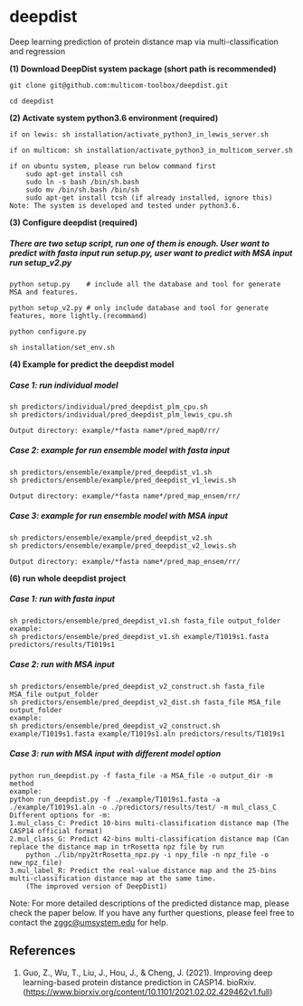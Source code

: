 # deepdist
Deep learning prediction of protein distance map via multi-classification and regression

**(1) Download DeepDist system package (short path is recommended)**

```
git clone git@github.com:multicom-toolbox/deepdist.git

cd deepdist
```

**(2) Activate system python3.6 environment (required)**

```
if on lewis: sh installation/activate_python3_in_lewis_server.sh

if on multicom: sh installation/activate_python3_in_multicom_server.sh

if on ubuntu system, please run below command first
	sudo apt-get install csh
	sudo ln -s bash /bin/sh.bash 
	sudo mv /bin/sh.bash /bin/sh
	sudo apt-get install tcsh (if already installed, ignore this)
Note: The system is developed and tested under python3.6. 
```

**(3) Configure deepdist (required)**

<h5>There are two setup script, run one of them is enough. User want to predict with fasta input run setup.py, user want to predict with MSA input run setup_v2.py</h5>

```
python setup.py    # include all the database and tool for generate MSA and features.

python setup_v2.py # only include database and tool for generate features, more lightly.(recommand)

python configure.py

sh installation/set_env.sh
```

**(4) Example for predict the deepdist model**

<h5>Case 1: run individual model</h5>

```
sh predictors/individual/pred_deepdist_plm_cpu.sh
sh predictors/individual/pred_deepdist_plm_lewis_cpu.sh

Output directory: example/*fasta name*/pred_map0/rr/

```

<h5>Case 2: example for run ensemble model with fasta input</h5>

```
sh predictors/ensemble/example/pred_deepdist_v1.sh
sh predictors/ensemble/example/pred_deepdist_v1_lewis.sh

Output directory: example/*fasta name*/pred_map_ensem/rr/
```

<h5>Case 3: example for run ensemble model with MSA input</h5>

```
sh predictors/ensemble/example/pred_deepdist_v2.sh
sh predictors/ensemble/example/pred_deepdist_v2_lewis.sh

Output directory: example/*fasta name*/pred_map_ensem/rr/
```

**(6) run whole deepdist project**

<h5>Case 1: run with fasta input</h5>

```
sh predictors/ensemble/pred_deepdist_v1.sh fasta_file output_folder
example:
sh predictors/ensemble/pred_deepdist_v1.sh example/T1019s1.fasta predictors/results/T1019s1

```

<h5>Case 2: run with MSA input</h5>    

```
sh predictors/ensemble/pred_deepdist_v2_construct.sh fasta_file MSA_file output_folder
sh predictors/ensemble/pred_deepdist_v2_dist.sh fasta_file MSA_file output_folder
example:
sh predictors/ensemble/pred_deepdist_v2_construct.sh example/T1019s1.fasta example/T1019s1.aln predictors/results/T1019s1

```

<h5>Case 3: run with MSA input with different model option</h5>

```
python run_deepdist.py -f fasta_file -a MSA_file -o output_dir -m method
example:
python run_deepdist.py -f ./example/T1019s1.fasta -a ./example/T1019s1.aln -o ./predictors/results/test/ -m mul_class_C
Different options for -m:
1.mul_class_C: Predict 10-bins multi-classification distance map (The CASP14 official format)
2.mul_class_G: Predict 42-bins multi-classification distance map (Can replace the distance map in trRosetta npz file by run 
	python ./lib/npy2trRosetta_npz.py -i npy_file -n npz_file -o new_npz_file)
3.mul_label_R: Predict the real-value distance map and the 25-bins multi-classification distance map at the same time. 
	(The improved version of DeepDist1)

```

Note: For more detailed descriptions of the predicted distance map, please check the paper below. If you have any further questions, please feel free to contact the zggc@umsystem.edu for help.

<h2>References</h2>

1. Guo, Z., Wu, T., Liu, J., Hou, J., & Cheng, J. (2021). Improving deep learning-based protein distance prediction in CASP14. bioRxiv. (https://www.biorxiv.org/content/10.1101/2021.02.02.429462v1.full)

